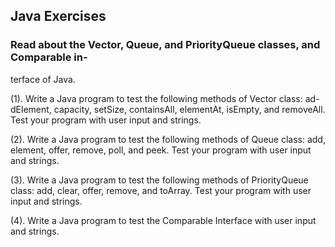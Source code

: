 ## Java Exercises

### Read about the Vector, Queue, and PriorityQueue classes, and Comparable in-
terface of Java.

(1). Write a Java program to test the following methods of Vector class: ad-
dElement, capacity, setSize, containsAll, elementAt, isEmpty, and removeAll.
Test your program with user input and strings.

(2). Write a Java program to test the following methods of Queue class: add,
element, offer, remove, poll, and peek. Test your program with user input and
strings.

(3). Write a Java program to test the following methods of PriorityQueue class:
add, clear, offer, remove, and toArray. Test your program with user input and
strings.

(4). Write a Java program to test the Comparable Interface with user input
and strings.
